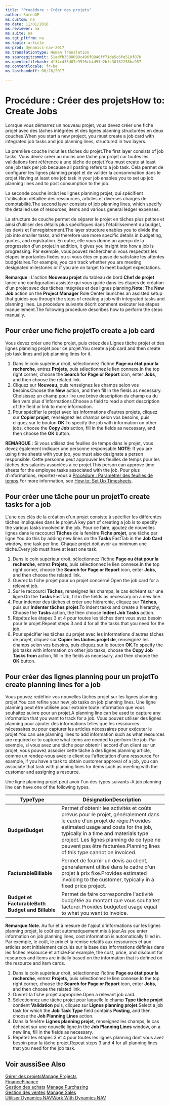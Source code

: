 ```yaml
---
title: "Procédure : Créer des projets"
author: SorenGP
ms.custom: na
ms.date: 11/01/2016
ms.reviewer: na
ms.suite: na
ms.tgt_pltfrm: na
ms.topic: article
ms-prod: dynamics-nav-2017
ms.translationtype: Human Translation
ms.sourcegitcommit: 51adfb3588099c496f0946ff71da5c6fe518f070
ms.openlocfilehash: df34c435d07e9526cb4d93e2bfc30162258ba957
ms.contentlocale: fr-be
ms.lasthandoff: 06/26/2017

---
```


# <a name="how-to-create-jobs"></a><span data-ttu-id="08c10-102">Procédure : Créer des projets</span><span class="sxs-lookup"><span data-stu-id="08c10-102">How to: Create Jobs</span></span>
<span data-ttu-id="08c10-103">Lorsque vous démarrez un nouveau projet, vous devez créer une fiche projet avec des tâches intégrées et des lignes planning structurées en deux couches.</span><span class="sxs-lookup"><span data-stu-id="08c10-103">When you start a new project, you must create a job card with integrated job tasks and job planning lines, structured in two layers.</span></span>  

<span data-ttu-id="08c10-104">La première couche inclut les tâches du projet.</span><span class="sxs-lookup"><span data-stu-id="08c10-104">The first layer consists of job tasks.</span></span> <span data-ttu-id="08c10-105">Vous devez créer au moins une tâche par projet car toutes les validations font référence à une tâche de projet.</span><span class="sxs-lookup"><span data-stu-id="08c10-105">You must create at least one job task per job because all posting refers to a job task.</span></span> <span data-ttu-id="08c10-106">Cela permet de configurer les lignes planning projet et de valider la consommation dans le projet.</span><span class="sxs-lookup"><span data-stu-id="08c10-106">Having at least one job task in your job enables you to set up job planning lines and to post consumption to the job.</span></span>

<span data-ttu-id="08c10-107">La seconde couche inclut les lignes planning projet, qui spécifient l'utilisation détaillée des ressources, articles et diverses charges de comptabilité.</span><span class="sxs-lookup"><span data-stu-id="08c10-107">The second layer consists of job planning lines, which specify the detailed use of resources, items and various general ledger expenses.</span></span>

<span data-ttu-id="08c10-108">La structure de couche permet de séparer le projet en tâches plus petites et ainsi d'utiliser des détails plus spécifiques dans l'établissement du budget, les devis et l'enregistrement.</span><span class="sxs-lookup"><span data-stu-id="08c10-108">The layer structure enables you to divide the job into smaller tasks, and therefore use more specific details in budgeting, quotes, and registration.</span></span> <span data-ttu-id="08c10-109">En outre, elle vous donne un aperçu de la progression d'un projet.</span><span class="sxs-lookup"><span data-stu-id="08c10-109">In addition, it gives you insight into how a job is progressing.</span></span> <span data-ttu-id="08c10-110">Par exemple, vous pouvez rechercher si vous respectez les étapes importantes fixées ou si vous êtes en passe de satisfaire les attentes budgétaires.</span><span class="sxs-lookup"><span data-stu-id="08c10-110">For example, you can track whether you are meeting designated milestones or if you are on target to meet budget expectations.</span></span>

<span data-ttu-id="08c10-111">**Remarque** : L'action **Nouveau projet** du tableau de bord **Chef de projet** lance une configuration assistée qui vous guide dans les étapes de création d'un projet avec des tâches intégrées et des lignes planning.</span><span class="sxs-lookup"><span data-stu-id="08c10-111">**Note**: The **New Job** action on the **Project Manager** Role Center launches an assisted setup that guides you through the steps of creating a job with integrated tasks and planning lines.</span></span> <span data-ttu-id="08c10-112">La procédure suivante décrit comment exécuter les étapes manuellement.</span><span class="sxs-lookup"><span data-stu-id="08c10-112">The following procedure describes how to perform the steps manually.</span></span>

## <a name="to-create-a-job-card"></a><span data-ttu-id="08c10-113">Pour créer une fiche projet</span><span class="sxs-lookup"><span data-stu-id="08c10-113">To create a job card</span></span>
<span data-ttu-id="08c10-114">Vous devez créer une fiche projet, puis créez des Lignes tâche projet et des lignes planning projet pour ce projet.</span><span class="sxs-lookup"><span data-stu-id="08c10-114">You create a job card and then create job task lines and job planning lines for it.</span></span>

1. <span data-ttu-id="08c10-115">Dans le coin supérieur droit, sélectionnez l'icône **Page ou état pour la recherche**, entrez **Projets**, puis sélectionnez le lien connexe.</span><span class="sxs-lookup"><span data-stu-id="08c10-115">In the top right corner, choose the **Search for Page or Report** icon, enter **Jobs**, and then choose the related link.</span></span>  
2. <span data-ttu-id="08c10-116">Cliquez sur **Nouveau**, puis renseignez les champs selon vos besoins.</span><span class="sxs-lookup"><span data-stu-id="08c10-116">Choose the **New** action, and then fill in the fields as necessary.</span></span> <span data-ttu-id="08c10-117">Choisissez un champ pour lire une brève description du champ ou du lien vers plus d'informations.</span><span class="sxs-lookup"><span data-stu-id="08c10-117">Choose a field to read a short description of the field or link to more information.</span></span>
3. <span data-ttu-id="08c10-118">Pour spécifier le projet avec les informations d'autres projets, cliquez sur **Copier projet**, renseignez les champs selon vos besoins, puis cliquez sur le bouton **OK**.</span><span class="sxs-lookup"><span data-stu-id="08c10-118">To specify the job with information on other jobs, choose the **Copy Job** action, fill in the fields as necessary, and then choose the **OK** button.</span></span>

<span data-ttu-id="08c10-119">**REMARQUE** : Si vous utilisez des feuilles de temps dans le projet, vous devez également indiquer une personne responsable.</span><span class="sxs-lookup"><span data-stu-id="08c10-119">**NOTE**: If you are using time sheets with your job, you must also designate a person responsible.</span></span> <span data-ttu-id="08c10-120">Cette personne peut approuver les feuilles de temps pour les tâches des salariés associées à ce projet.</span><span class="sxs-lookup"><span data-stu-id="08c10-120">This person can approve time sheets for the employee tasks associated with the job.</span></span> <span data-ttu-id="08c10-121">Pour plus d'informations, reportez-vous à [Procédure : Paramétrer des feuilles de temps](projects-how-setup-time-sheets.md).</span><span class="sxs-lookup"><span data-stu-id="08c10-121">For more information, see [How to: Set Up Timesheets](projects-how-setup-time-sheets.md).</span></span>

## <a name="to-create-tasks-for-a-job"></a><span data-ttu-id="08c10-122">Pour créer une tâche pour un projet</span><span class="sxs-lookup"><span data-stu-id="08c10-122">To create tasks for a job</span></span>  
<span data-ttu-id="08c10-123">L'une des clés de la création d'un projet consiste à spécifier les différentes tâches impliquées dans le projet.</span><span class="sxs-lookup"><span data-stu-id="08c10-123">A key part of creating a job is to specify the various tasks involved in the job.</span></span> <span data-ttu-id="08c10-124">Pour ce faire, ajoutez de nouvelles lignes dans le raccourci **Tâches** de la fenêtre **Fiche projet**, une tâche par ligne.</span><span class="sxs-lookup"><span data-stu-id="08c10-124">You do this by adding new lines on the **Tasks** FastTab in the **Job Card** window, one task per line.</span></span> <span data-ttu-id="08c10-125">Chaque projet doit avoir au minimum une tâche.</span><span class="sxs-lookup"><span data-stu-id="08c10-125">Every job must have at least one task.</span></span>

1. <span data-ttu-id="08c10-126">Dans le coin supérieur droit, sélectionnez l'icône **Page ou état pour la recherche**, entrez **Projets**, puis sélectionnez le lien connexe.</span><span class="sxs-lookup"><span data-stu-id="08c10-126">In the top right corner, choose the **Search for Page or Report** icon, enter **Jobs**, and then choose the related link.</span></span>
2. <span data-ttu-id="08c10-127">Ouvrez la fiche projet pour un projet concerné.</span><span class="sxs-lookup"><span data-stu-id="08c10-127">Open the job card for a relevant job.</span></span>
3. <span data-ttu-id="08c10-128">Sur le raccourci **Tâches**, renseignez les champs, le cas échéant sur une ligne.</span><span class="sxs-lookup"><span data-stu-id="08c10-128">On the **Tasks** FastTab, fill in the fields as necessary on a new line.</span></span>
4. <span data-ttu-id="08c10-129">Pour indenter des tâches et créer une hiérarchie, cliquez sur **Tâches**, puis sur **Indenter tâches projet**.</span><span class="sxs-lookup"><span data-stu-id="08c10-129">To indent tasks and create a hierarchy, Choose the **Tasks** action, the then choose **Indent Job Tasks** action.</span></span>
5. <span data-ttu-id="08c10-130">Répétez les étapes 3 et 4 pour toutes les tâches dont vous avez besoin pour le projet.</span><span class="sxs-lookup"><span data-stu-id="08c10-130">Repeat steps 3 and 4 for all the tasks that you need for the job.</span></span>
6. <span data-ttu-id="08c10-131">Pour spécifier les tâches du projet avec les informations d'autres tâches de projet, cliquez sur **Copier les tâches projet de**, renseignez les champs selon vos besoins, puis cliquez sur le bouton **OK**.</span><span class="sxs-lookup"><span data-stu-id="08c10-131">To specify the job tasks with information on other job tasks, choose the **Copy Job Tasks from** action, fill in the fields as necessary, and then choose the **OK** button.</span></span>

## <a name="to-create-planning-lines-for-a-job"></a><span data-ttu-id="08c10-132">Pour créer des lignes planning pour un projet</span><span class="sxs-lookup"><span data-stu-id="08c10-132">To create planning lines for a job</span></span>  
<span data-ttu-id="08c10-133">Vous pouvez redéfinir vos nouvelles tâches projet sur les lignes planning projet.</span><span class="sxs-lookup"><span data-stu-id="08c10-133">You can refine your new job tasks on job planning lines.</span></span> <span data-ttu-id="08c10-134">Une ligne planning peut être utilisée pour extraire toute information que vous souhaitez suivre pour un projet.</span><span class="sxs-lookup"><span data-stu-id="08c10-134">A planning line can be used to capture any information that you want to track for a job.</span></span> <span data-ttu-id="08c10-135">Vous pouvez utiliser des lignes planning pour ajouter des informations telles que les ressources nécessaires ou pour capturer les articles nécessaires pour exécuter le projet.</span><span class="sxs-lookup"><span data-stu-id="08c10-135">You can use planning lines to add information such as what resources are required or to capture what items are needed to perform the job.</span></span> <span data-ttu-id="08c10-136">Par exemple, si vous avez une tâche pour obtenir l'accord d'un client sur un projet, vous pouvez associer cette tâche à des lignes planning article, comme un rendez-vous avec le client ou l'affectation d'une ressource.</span><span class="sxs-lookup"><span data-stu-id="08c10-136">For example, if you have a task to obtain customer approval of a job, you can associate that task with planning lines for items such as meeting with the customer and assigning a resource.</span></span>  

<span data-ttu-id="08c10-137">Une ligne planning projet peut avoir l'un des types suivants :</span><span class="sxs-lookup"><span data-stu-id="08c10-137">A job planning line can have one of the following types.</span></span>  

|<span data-ttu-id="08c10-138">Type</span><span class="sxs-lookup"><span data-stu-id="08c10-138">Type</span></span>|<span data-ttu-id="08c10-139">Désignation</span><span class="sxs-lookup"><span data-stu-id="08c10-139">Description</span></span>|
|----|-----------|
|<span data-ttu-id="08c10-140">**Budget**</span><span class="sxs-lookup"><span data-stu-id="08c10-140">**Budget**</span></span>|<span data-ttu-id="08c10-141">Permet d'obtenir les activités et coûts prévus pour le projet, généralement dans le cadre d'un projet de régie.</span><span class="sxs-lookup"><span data-stu-id="08c10-141">Provides estimated usage and costs for the job, typically in a time and materials type project.</span></span> <span data-ttu-id="08c10-142">Les lignes planning de ce type ne peuvent pas être facturées.</span><span class="sxs-lookup"><span data-stu-id="08c10-142">Planning lines of this type cannot be invoiced.</span></span>|
|<span data-ttu-id="08c10-143">**Facturable**</span><span class="sxs-lookup"><span data-stu-id="08c10-143">**Billable**</span></span>|<span data-ttu-id="08c10-144">Permet de fournir un devis au client, généralement utilisé dans le cadre d'un projet à prix fixe.</span><span class="sxs-lookup"><span data-stu-id="08c10-144">Provides estimated invoicing to the customer, typically in a fixed price project.</span></span>|
|<span data-ttu-id="08c10-145">**Budget et Facturable**</span><span class="sxs-lookup"><span data-stu-id="08c10-145">**Both Budget and Billable**</span></span>|<span data-ttu-id="08c10-146">Permet de faire correspondre l'activité budgétée au montant que vous souhaitez facturer.</span><span class="sxs-lookup"><span data-stu-id="08c10-146">Provides budgeted usage equal to what you want to invoice.</span></span>|  

<span data-ttu-id="08c10-147">**Remarque**.</span><span class="sxs-lookup"><span data-stu-id="08c10-147">**Note**.</span></span> <span data-ttu-id="08c10-148">Au fur et à mesure de l'ajout d'informations sur les lignes planning projet, le coût est automatiquement mis à jour.</span><span class="sxs-lookup"><span data-stu-id="08c10-148">As you enter information on job planning lines, cost information is automatically filled in.</span></span> <span data-ttu-id="08c10-149">Par exemple, le coût, le prix et la remise relatifs aux ressources et aux articles sont initialement calculés sur la base des informations définies dans les fiches ressource et article.</span><span class="sxs-lookup"><span data-stu-id="08c10-149">For example, the cost, price, and discount for resources and items are initially based on the information that is defined on the resource and item cards.</span></span>

1. <span data-ttu-id="08c10-150">Dans le coin supérieur droit, sélectionnez l'icône **Page ou état pour la recherche**, entrez **Projets**, puis sélectionnez le lien connexe.</span><span class="sxs-lookup"><span data-stu-id="08c10-150">In the top right corner, choose the **Search for Page or Report** icon, enter **Jobs**, and then choose the related link.</span></span>
2. <span data-ttu-id="08c10-151">Ouvrez la fiche projet appropriée.</span><span class="sxs-lookup"><span data-stu-id="08c10-151">Open a relevant job card.</span></span>
3. <span data-ttu-id="08c10-152">Sélectionnez une tâche projet pour laquelle le champ **Type tâche projet** contient **Validation** puis, cliquez sur **Lignes planning projet**.</span><span class="sxs-lookup"><span data-stu-id="08c10-152">Select a job task for which the **Job Task Type** field contains **Posting**, and then choose the **Job Planning Lines** action.</span></span>  
4. <span data-ttu-id="08c10-153">Dans la fenêtre **Lignes planning projet**, renseignez les champs, le cas échéant sur une nouvelle ligne.</span><span class="sxs-lookup"><span data-stu-id="08c10-153">In the **Job Planning Lines** window, on a new line, fill in the fields as necessary.</span></span>
5. <span data-ttu-id="08c10-154">Répétez les étapes 3 et 4 pour toutes les lignes planning dont vous avez besoin pour la tâche projet.</span><span class="sxs-lookup"><span data-stu-id="08c10-154">Repeat steps 3 and 4 for all planning lines that you need for the job task.</span></span>

## <a name="see-also"></a><span data-ttu-id="08c10-155">Voir aussi</span><span class="sxs-lookup"><span data-stu-id="08c10-155">See Also</span></span>
[<span data-ttu-id="08c10-156">Gérer des projets</span><span class="sxs-lookup"><span data-stu-id="08c10-156">Manage Projects</span></span>](projects-manage-projects.md)  
[<span data-ttu-id="08c10-157">Finance</span><span class="sxs-lookup"><span data-stu-id="08c10-157">Finance</span></span>](finance-setup.md)  
<span data-ttu-id="08c10-158">[Gestion des achats](purchasing-manage-purchasing.md)       </span><span class="sxs-lookup"><span data-stu-id="08c10-158">[Manage Purchasing](purchasing-manage-purchasing.md)       </span></span>  
<span data-ttu-id="08c10-159">[Gestion des ventes](sales-manage-sales.md)    </span><span class="sxs-lookup"><span data-stu-id="08c10-159">[Manage Sales](sales-manage-sales.md)    </span></span>  
[<span data-ttu-id="08c10-160">Utiliser Dynamics NAV</span><span class="sxs-lookup"><span data-stu-id="08c10-160">Work With Dynamics NAV</span></span>](ui-work-product.md)  

